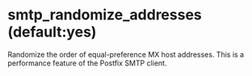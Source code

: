 # smtp_randomize_addresses (default:yes) 


Randomize the order of equal-preference MX host addresses.  This
is a performance feature of the Postfix SMTP client.



